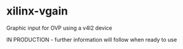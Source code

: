 xilinx-vgain
============

Graphic input for OVP using a v4l2 device

IN PRODUCTION - further information will follow when ready to use
